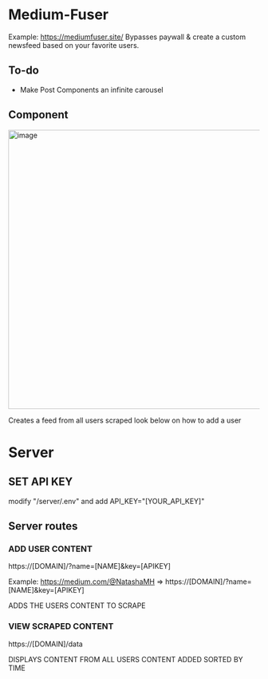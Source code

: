 # Medium-Fuser
Example: https://mediumfuser.site/
Bypasses paywall & create a custom newsfeed based on your favorite users. 

## To-do
- Make Post Components an infinite carousel 


## Component
<img width="559" alt="image" src="https://github.com/CallumAS/Medium-Fuser/assets/53473235/4469ac46-887c-45d6-b151-d42cde800d10">

Creates a feed from all users scraped look below on how to add a user

# Server
## SET API KEY
modify "/server/.env" and add API_KEY="[YOUR_API_KEY]"
## Server routes 
### ADD USER CONTENT
https://[DOMAIN]/?name=[NAME]&key=[APIKEY]

Example: https://medium.com/@NatashaMH => https://[DOMAIN]/?name=[NAME]&key=[APIKEY]

ADDS THE USERS CONTENT TO SCRAPE

### VIEW SCRAPED CONTENT

https://[DOMAIN]/data

DISPLAYS CONTENT FROM ALL USERS CONTENT ADDED SORTED BY TIME
